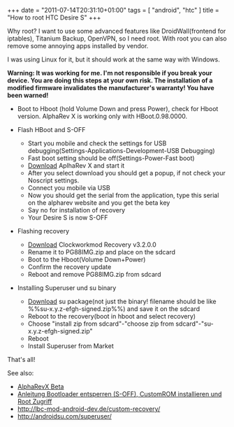 +++
date = "2011-07-14T20:31:10+01:00"
tags = [ "android", "htc" ]
title = "How to root HTC Desire S"
+++

Why root? I want to use some advanced features like DroidWall(frontend for iptables), Titanium Backup, OpenVPN, so I need root. With root you can also remove some annoying apps installed by vendor.

I was using Linux for it, but it should work at the same way with Windows.

<!--more-->

**Warning: It was working for me. I'm not responsible if you break your device. You are doing this steps at your own risk. The installation of a modified firmware invalidates the manufacturer's warranty! You have been warned!**

- Boot to Hboot (hold Volume Down and press Power), check for Hboot version. AlphaRev X is working only with HBoot.0.98.0000.
- Flash HBoot and S-OFF
  - Start you mobile and check the settings for USB debugging(Settings-Applications-Development-USB Debugging)
  - Fast boot setting should be off(Settings-Power-Fast boot)
  - [Download](http://alpharev.nl/x/beta/) AplhaRev X and start it
  - After you select download you should get a popup, if not check your Noscript settings.
  - Connect you mobile via USB
  - Now you should get the serial from the application, type this serial on the alpharev website and you get the beta key
  - Say no for installation of recovery
  - Your Desire S is now S-OFF

- Flashing recovery
  - [Download](http://bitly.com/iDADwL?r=bb) Clockworkmod Recovery v3.2.0.0
  - Rename it to PG88IMG.zip and place on the sdcard
  - Boot to the Hboot(Volume Down+Power)
  - Confirm the recovery update
  - Reboot and remove PG88IMG.zip from sdcard

- Installing Superuser und su binary
  - [Download](http://androidsu.com/superuser/) su package(not just the binary! filename should be like %%su-x.y.z-efgh-signed.zip%%) and save it on the sdcard
  - Reboot to the recovery(boot in hboot and select recovery)
  - Choose "install zip from sdcard"-"choose zip from sdcard"-"su-x.y.z-efgh-signed.zip"
  - Reboot
  - Install Superuser from Market

That's all!

See also:

- [AlphaRevX Beta](http://alpharev.nl/x/beta/)
- [Anleitung Bootloader entsperren (S-OFF), CustomROM installieren und Root Zugriff](http://www.android-hilfe.de/root-hacking-modding-fuer-htc-desire-s/122244-anleitung-bootloader-entsperren-s-off-customrom-installieren-root-zugriff.html)
- http://lbc-mod-android-dev.de/custom-recovery/
- http://androidsu.com/superuser/
